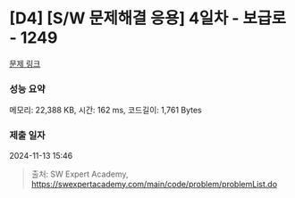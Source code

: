 # [D4] [S/W 문제해결 응용] 4일차 - 보급로 - 1249 

[문제 링크](https://swexpertacademy.com/main/code/problem/problemDetail.do?contestProbId=AV15QRX6APsCFAYD) 

### 성능 요약

메모리: 22,388 KB, 시간: 162 ms, 코드길이: 1,761 Bytes

### 제출 일자

2024-11-13 15:46



> 출처: SW Expert Academy, https://swexpertacademy.com/main/code/problem/problemList.do